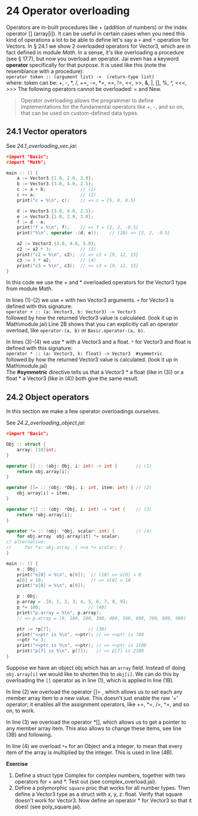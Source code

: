 # 24 Operator overloading

Operators are in-built procedures like + (addition of numbers) or the index operator [] (array[i]).
It can be useful in certain cases when you need this kind of operations a lot to be able to define let's say a `+` and `*` operation for Vectors. In § 24.1 we show 2 overloaded operators for Vector3, which are in fact defined in module _Math_.
In a sense, it's like overloading a procedure (see § 17.7), but now you overload an operator. 
Jai even has a keyword **operator** specifically for that purpose.
It is used like this (note the resemblance with a procedure):  
`operator token :: (argument list) ->  (return-type list)`    
where: token can be:     +, -, *, /, +=, -=, *=, ==, !=, <<, >>, &, |, [], %, ^, <<<, >>> 
The following operators cannot be overloaded: = and New.

> Operator overloading allows the programmer to define implementations for the fundamental operators like +, -, and so on, that can be used on custom-defined data types.

## 24.1 Vector operators
See *24.1_overloading_vec.jai*:
```c++
#import "Basic";
#import "Math";

main :: () {
    a := Vector3.{1.0, 2.0, 3.0};
    b := Vector3.{3.0, 4.0, 2.5};
    c := a + b;             // (1)
    c += a;                 // (2)
    print("c = %\n", c);    // => c = {5, 8, 8.5}

    d := Vector3.{3.0, 4.0, 2.5};
    e := Vector3.{1.0, 2.0, 3.0};
    f := d - e;         
    print("f = %\n", f);    // => f = {2, 2, -0.5}
    print("%\n", operator -(d, e));    // (2B) => {2, 2, -0.5}

    a2 := Vector3.{3.0, 4.0, 5.0};  
    c2 := a2 * 3;           // (3)
    print("c2 = %\n", c2);  // => c2 = {9, 12, 15}
    c3 := 3 * a2;           // (4)
    print("c3 = %\n", c3);  // => c3 = {9, 12, 15}
}
```

In this code we use the + and * overloaded operators for the Vector3 type from module _Math_.

In lines (1)-(2) we use + with two Vector3 arguments.
`+` for Vector3 is defined with this signature:    
`operator + :: (a: Vector3, b: Vector3) -> Vector3`  
followed by how the returned Vector3 value is calculated.
(look it up in Math\module.jai)
Line 2B shows that you can explicitly call an operator overload, like `operator-(a, b)` or `Basic.operator-(a, b)`.

In lines (3)-(4) we use * with a Vector3 and a float.
`*` for Vector3 and float is defined with this signature:    
`operator * :: (a: Vector3, k: float) -> Vector3  #symmetric`  
followed by how the returned Vector3 value is calculated.
(look it up in Math\module.jai)  
The **#symmetric** directive tells us that a Vector3 * a float (like in (3)) or a float * a Vector3 (like in (4)) both give the same result.

## 24.2 Object operators
In this section we make a few operator overloadings ourselves.

See *24.2_overloading_object.jai*:
```c++
#import "Basic";

Obj :: struct {     
    array: [10]int;
}

operator [] :: (obj: Obj, i: int) -> int {       // (1)
    return obj.array[i];
}

operator []= :: (obj: *Obj, i: int, item: int) { // (2)
    obj.array[i] = item;
}

operator *[] :: (obj: *Obj, i: int) -> *int {    // (3)
    return *obj.array[i];
}

operator *= :: (obj: *Obj, scalar: int) {        // (4) 
    for obj.array  obj.array[it] *= scalar;
// alternative:
//     for *a: obj.array  { <<a *= scalar; }
}

main :: () {
    o : Obj;
    print("o[0] = %\n", o[0]);  // (1B) => o[0] = 0
    o[0] = 10;                  // => o[0] = 10
    print("o[0] = %\n", o[0]);

    p : Obj;
    p.array = .[0, 1, 2, 3, 4, 5, 6, 7, 8, 9];
    p *= 100;                  // (4B)
    print("p.array = %\n", p.array);  
    // => p.array = [0, 100, 200, 300, 400, 500, 600, 700, 800, 900]

    ptr := *p[7];              // (3B)
    print("<<ptr is %\n", <<ptr); // => <<ptr is 700
    <<ptr *= 3;
    print("<<ptr is %\n", <<ptr); // => <<ptr is 2100
    print("p[7] is %\n", p[7]);   // => p[7] is 2100
}
```

Suppose we have an object obj which has an `array` field. Instead of doing `obj.array[i]` we would like to shorten this to `obj[i]`. We can do this by overloading the `[]` operator as in line (1), which is applied in line (1B).

In line (2) we overload the operator []= , which allows us to set each any member array item to a new value. This doesn't just enable the raw '=' operator; it enables all the assignment operators, like +=, *=, /=, ^=, and so on, to work.

In line (3) we overload the operator *[], which allows us to get a pointer to any member array item. This also allows to change these items, see line (3B) and following.

In line (4) we overload `*=` for an Object and a integer, to mean that every item of the array is multiplied by the integer. This is used in line (4B).

**Exercise** 
1) Define a struct type Complex for complex numbers, together with two operators for + and *. Test out (see complex_overload.jai).
2) Define a polymorphic `square` proc that works for all number types. Then define a Vector3 type as a struct with x, y, z: float. Verify that square doesn't work for Vector3. Now define an operator * for Vector3 so that it does!
(see poly_square.jai).